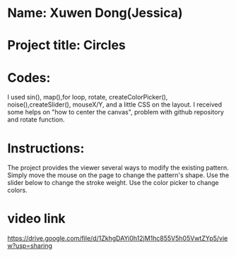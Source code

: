 
# Name: Xuwen Dong(Jessica)

# Project title: Circles

# Codes:
I used sin(), map(),for loop, rotate, createColorPicker(), noise(),createSlider(), mouseX/Y, and a little CSS on the layout.
I received some helps on "how to center the canvas", problem with github repository and rotate function.

# Instructions:
The project provides the viewer several ways to modify the existing pattern. Simply move the mouse on the page to change 
the pattern's shape. Use the slider below to change the stroke weight. Use the color picker to change colors.
# video link
https://drive.google.com/file/d/1ZkhgDAYi0h12jM1hc855V5h05VwtZYp5/view?usp=sharing
